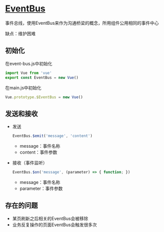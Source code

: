 # [EventBus](https://blog.csdn.net/shanghai597/article/details/130965196)

事件总线，使用EventBus来作为沟通桥梁的概念，所用组件公用相同的事件中心

缺点：维护困难

## 初始化

在event-bus.js中初始化

```js
import Vue from 'vue'
export const EventBus = new Vue()
```

在main.js中初始化

```js
Vue.prototype.$EventBus = new Vue()
```

## 发送和接收

- 发送

  ```js
  EventBus.$emit('message', 'content')
  ```

  - message：事件名称
  - content：事件参数

- 接收（事件监听）

  ```js
  EventBus.$on('message', (parameter) => { function; })
  ```

  - message：事件名称
  - parameter：事件参数

## 存在的问题

- 某页刷新之后相关的EventBus会被移除
- 业务反复操作的页面EventBus会触发很多次